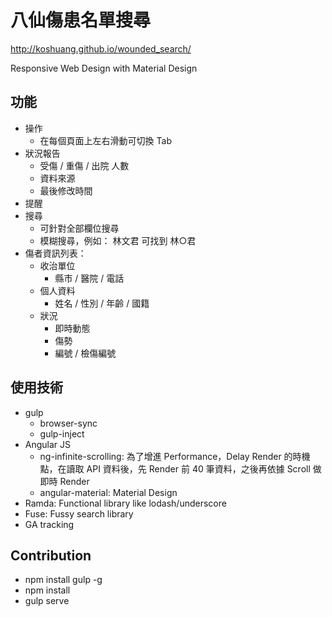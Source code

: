 # 八仙傷患名單搜尋

http://koshuang.github.io/wounded_search/

Responsive Web Design with Material Design

## 功能

* 操作
  * 在每個頁面上左右滑動可切換 Tab
* 狀況報告
  * 受傷 / 重傷 / 出院 人數
  * 資料來源
  * 最後修改時間
* 提醒
* 搜尋
  * 可針對全部欄位搜尋
  * 模糊搜尋，例如： 林文君 可找到 林○君
* 傷者資訊列表：
  * 收治單位
    * 縣市 / 醫院 / 電話
  * 個人資料
    * 姓名 / 性別 / 年齡 / 國籍
  * 狀況
    * 即時動態
    * 傷勢
    * 編號 / 檢傷編號

## 使用技術

  * gulp
    * browser-sync
    * gulp-inject
  * Angular JS
    * ng-infinite-scrolling: 為了增進 Performance，Delay Render 的時機點，在讀取 API 資料後，先 Render 前 40 筆資料，之後再依據 Scroll 做即時 Render
    * angular-material: Material Design
  * Ramda: Functional library like lodash/underscore
  * Fuse: Fussy search library
  * GA tracking

## Contribution

  * npm install gulp -g
  * npm install
  * gulp serve
